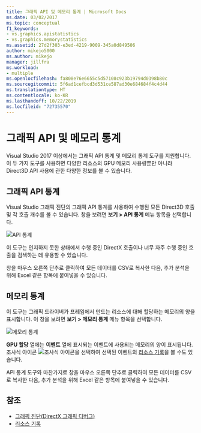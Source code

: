 ```yaml
---
title: 그래픽 API 및 메모리 통계 | Microsoft Docs
ms.date: 03/02/2017
ms.topic: conceptual
f1_keywords:
- vs.graphics.apistatistics
- vs.graphics.memorystatistics
ms.assetid: 27d2f303-e3ed-4219-9009-345a0d849506
author: mikejo5000
ms.author: mikejo
manager: jillfra
ms.workload:
- multiple
ms.openlocfilehash: fa808e76e6655c5d57108c923b19794d0398b80c
ms.sourcegitcommit: 5f6ad1cefbcd3d531ce587ad30e684684f4c4d44
ms.translationtype: HT
ms.contentlocale: ko-KR
ms.lasthandoff: 10/22/2019
ms.locfileid: "72735570"
---
```

# <a name="graphics-api-and-memory-statistics"></a>그래픽 API 및 메모리 통계
<!-- VERSIONLESS -->
Visual Studio 2017 이상에서는 그래픽 API 통계 및 메모리 통계 도구를 지원합니다.  이 두 가지 도구를 사용하면 다양한 리소스의 GPU 메모리 사용량뿐만 아니라 Direct3D API 사용에 관한 다양한 정보를 볼 수 있습니다.

## <a name="graphics-api-statistics"></a>그래픽 API 통계
Visual Studio 그래픽 진단의 그래픽 API 통계를 사용하여 수행된 모든 Direct3D 호출 및 각 호출 개수를 볼 수 있습니다.  창을 보려면 **보기 > API 통계** 메뉴 항목을 선택합니다.

![API 통계](media/gfx_diag_api_statistics.png)

이 도구는 인지하지 못한 상태에서 수행 중인 DirectX 호출이나 너무 자주 수행 중인 호출을 검색하는 데 유용할 수 있습니다.

창을 마우스 오른쪽 단추로 클릭하여 모든 데이터를 CSV로 복사한 다음, 추가 분석을 위해 Excel 같은 항목에 붙여넣을 수 있습니다.

## <a name="memory-statistics"></a>메모리 통계
이 도구는 그래픽 드라이버가 프레임에서 만드는 리소스에 대해 할당하는 메모리의 양을 표시합니다.  이 창을 보려면 **보기 > 메모리 통계** 메뉴 항목을 선택합니다.

![메모리 통계](media/gfx_diag_memory_statistics.png)

**GPU 할당** 열에는 **이벤트** 열에 표시되는 이벤트에 사용되는 메모리의 양이 표시됩니다.  조사식 아이콘 ![조사식 아이콘](media/gfx_watch.png)을 선택하여 선택된 이벤트의 [리소스 기록](graphics-event-list.md#resource-history)을 볼 수도 있습니다.

API 통계 도구와 마찬가지로 창을 마우스 오른쪽 단추로 클릭하여 모든 데이터를 CSV로 복사한 다음, 추가 분석을 위해 Excel 같은 항목에 붙여넣을 수 있습니다.

## <a name="see-also"></a>참조
- [그래픽 진단(DirectX 그래픽 디버그)](visual-studio-graphics-diagnostics.md)
- [리소스 기록](graphics-event-list.md#resource-history)
<!-- /VERSIONLESS -->